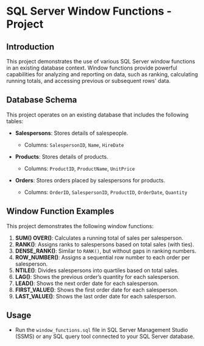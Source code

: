 
# SQL Server Window Functions - Project

## Introduction
This project demonstrates the use of various SQL Server window functions in an existing database context. Window functions provide powerful capabilities for analyzing and reporting on data, such as ranking, calculating running totals, and accessing previous or subsequent rows' data.

## Database Schema
This project operates on an existing database that includes the following tables:

- **Salespersons**: Stores details of salespeople.
  - Columns: `SalespersonID`, `Name`, `HireDate`
  
- **Products**: Stores details of products.
  - Columns: `ProductID`, `ProductName`, `UnitPrice`
  
- **Orders**: Stores orders placed by salespersons for products.
  - Columns: `OrderID`, `SalespersonID`, `ProductID`, `OrderDate`, `Quantity`

## Window Function Examples
This project demonstrates the following window functions:

1. **SUM() OVER()**: Calculates a running total of sales per salesperson.
2. **RANK()**: Assigns ranks to salespersons based on total sales (with ties).
3. **DENSE_RANK()**: Similar to `RANK()`, but without gaps in ranking numbers.
4. **ROW_NUMBER()**: Assigns a sequential row number to each order per salesperson.
5. **NTILE()**: Divides salespersons into quartiles based on total sales.
6. **LAG()**: Shows the previous order’s quantity for each salesperson.
7. **LEAD()**: Shows the next order date for each salesperson.
8. **FIRST_VALUE()**: Shows the first order date for each salesperson.
9. **LAST_VALUE()**: Shows the last order date for each salesperson.

## Usage
- Run the `window_functions.sql` file in SQL Server Management Studio (SSMS) or any SQL query tool connected to your SQL Server database.
